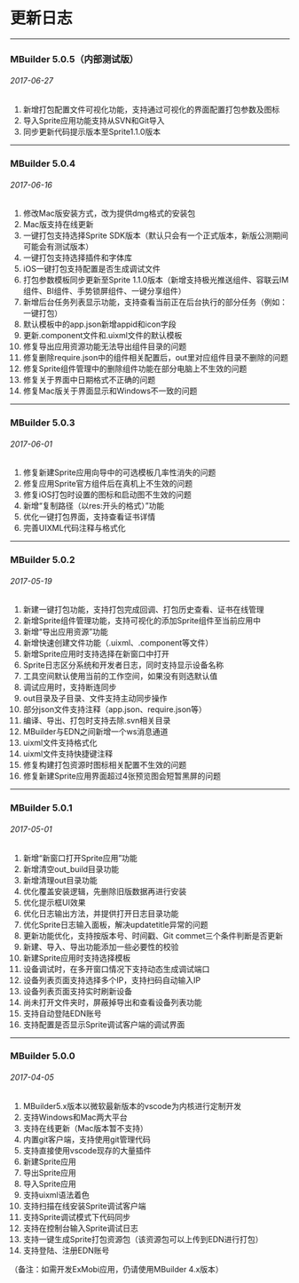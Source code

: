 # 更新日志

----------
### MBuilder 5.0.5（内部测试版）
###### 2017-06-27
1. 新增打包配置文件可视化功能，支持通过可视化的界面配置打包参数及图标
2. 导入Sprite应用功能支持从SVN和Git导入
3. 同步更新代码提示版本至Sprite1.1.0版本

----------
### MBuilder 5.0.4
###### 2017-06-16
1. 修改Mac版安装方式，改为提供dmg格式的安装包
2. Mac版支持在线更新
3. 一键打包支持选择Sprite SDK版本（默认只会有一个正式版本，新版公测期间可能会有测试版本）
4. 一键打包支持选择插件和字体库
5. iOS一键打包支持配置是否生成调试文件
6. 打包参数模板同步更新至Sprite 1.1.0版本（新增支持极光推送组件、容联云IM组件、BI组件、手势锁屏组件、一键分享组件）
7. 新增后台任务列表显示功能，支持查看当前正在后台执行的部分任务（例如：一键打包）
8. 默认模板中的app.json新增appid和icon字段
9. 更新.component文件和.uixml文件的默认模板
10. 修复导出应用资源功能无法导出组件目录的问题
11. 修复删除require.json中的组件相关配置后，out里对应组件目录不删除的问题
12. 修复Sprite组件管理中的删除组件功能在部分电脑上不生效的问题
13. 修复关于界面中日期格式不正确的问题
14. 修复Mac版关于界面显示和Windows不一致的问题

----------
### MBuilder 5.0.3
###### 2017-06-01
1. 修复新建Sprite应用向导中的可选模板几率性消失的问题
2. 修复应用Sprite官方组件后在真机上不生效的问题
3. 修复iOS打包时设置的图标和启动图不生效的问题
4. 新增“复制路径（以res:开头的格式）”功能
5. 优化一键打包界面，支持查看证书详情
6. 完善UIXML代码注释与格式化

----------
### MBuilder 5.0.2
###### 2017-05-19
1. 新建一键打包功能，支持打包完成回调、打包历史查看、证书在线管理
2. 新增Sprite组件管理功能，支持可视化的添加Sprite组件至当前应用中
3. 新增“导出应用资源”功能
4. 新增快速创建文件功能（.uixml、.component等文件）
5. 新增Sprite应用时支持选择在新窗口中打开
6. Sprite日志区分系统和开发者日志，同时支持显示设备名称
7. 工具空间默认使用当前的工作空间，如果没有则选默认值
8. 调试应用时，支持断连同步
9. out目录及子目录、文件支持主动同步操作
10. 部分json文件支持注释（app.json、require.json等）
11. 编译、导出、打包时支持去除.svn相关目录
12. MBuilder与EDN之间新增一个ws消息通道
13. uixml文件支持格式化
14. uixml文件支持快捷键注释
15. 修复构建打包资源时图标相关配置不生效的问题
16. 修复新建Sprite应用界面超过4张预览图会短暂黑屏的问题

----------
### MBuilder 5.0.1
###### 2017-05-01
1. 新增“新窗口打开Sprite应用”功能
2. 新增清空out_build目录功能
3. 新增清理out目录功能
4. 优化覆盖安装逻辑，先删除旧版数据再进行安装
5. 优化提示框UI效果
6. 优化日志输出方法，并提供打开日志目录功能
7. 优化Sprite日志输入面板，解决updatetitle异常的问题
8. 更新功能优化，支持按版本号、时间戳、Git commet三个条件判断是否更新
9. 新建、导入、导出功能添加一些必要性的校验
10. 新建Sprite应用时支持选择模板
11. 设备调试时，在多开窗口情况下支持动态生成调试端口
12. 设备列表页面支持选择多个IP，支持扫码自动输入IP
13. 设备列表页面支持实时刷新设备
14. 尚未打开文件夹时，屏蔽掉导出和查看设备列表功能
15. 支持自动登陆EDN账号
16. 支持配置是否显示Sprite调试客户端的调试界面

----------
### MBuilder 5.0.0
###### 2017-04-05
1. MBuilder5.x版本以微软最新版本的vscode为内核进行定制开发
2. 支持Windows和Mac两大平台
3. 支持在线更新（Mac版本暂不支持）
4. 内置git客户端，支持使用git管理代码
5. 支持直接使用vscode现存的大量插件
6. 新建Sprite应用
7. 导出Sprite应用
8. 导入Sprite应用
9. 支持uixml语法着色
10. 支持扫描在线安装Sprite调试客户端
11. 支持Sprite调试模式下代码同步
12. 支持在控制台输入Sprite调试日志
13. 支持一键生成Sprite打包资源包（该资源包可以上传到EDN进行打包）
14. 支持登陆、注册EDN账号 

（备注：如需开发ExMobi应用，仍请使用MBuilder 4.x版本）
